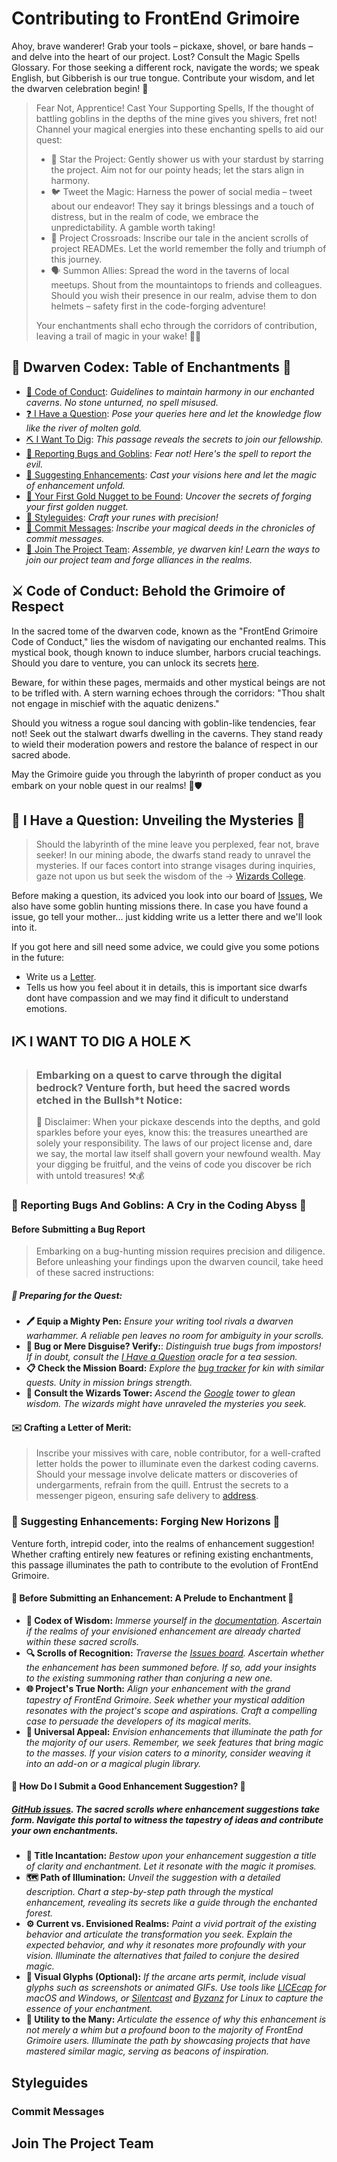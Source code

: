 # Contributing to FrontEnd Grimoire

Ahoy, brave wanderer! Grab your tools – pickaxe, shovel, or bare hands – and delve into the heart of our project. Lost? Consult the Magic Spells Glossary. For those seeking a different rock, navigate the words; we speak English, but Gibberish is our true tongue. Contribute your wisdom, and let the dwarven celebration begin! 🎉

> Fear Not, Apprentice! Cast Your Supporting Spells, If the thought of battling goblins in the depths of the mine gives you shivers, fret not! Channel your magical energies into these enchanting spells to aid our quest:
> - 🌟 Star the Project: Gently shower us with your stardust by starring the project. Aim not for our pointy heads; let the stars align in harmony.
> - 🐦 Tweet the Magic: Harness the power of social media – tweet about our endeavor! They say it brings blessings and a touch of distress, but in the realm of code, we embrace the unpredictability. A gamble worth taking!
> - 📜 Project Crossroads: Inscribe our tale in the ancient scrolls of project READMEs. Let the world remember the folly and triumph of this journey.
> - 🗣️ Summon Allies: Spread the word in the taverns of local meetups. Shout from the mountaintops to friends and colleagues. Should you wish their presence in our realm, advise them to don helmets – safety first in the code-forging adventure!
> 
> Your enchantments shall echo through the corridors of contribution, leaving a trail of magic in your wake! 🌌✨


## 📜 Dwarven Codex: Table of Enchantments 📜

- [🔮 Code of Conduct](#code-of-conduct): *Guidelines to maintain harmony in our enchanted caverns. No stone unturned, no spell misused.*
- [❓ I Have a Question](#i-have-a-question): *Pose your queries here and let the knowledge flow like the river of molten gold.*
- [⛏️ I Want To Dig](#i-want-to-contribute): *This passage reveals the secrets to join our fellowship.*
- [🐛 Reporting Bugs and Goblins](#reporting-bugs): *Fear not! Here's the spell to report the evil.*
- [🌟 Suggesting Enhancements](#suggesting-enhancements): *Cast your visions here and let the magic of enhancement unfold.*
- [💎 Your First Gold Nugget to be Found](#your-first-code-contribution): *Uncover the secrets of forging your first golden nugget.*
- [📏 Styleguides](#styleguides): *Craft your runes with precision!*
- [📝 Commit Messages](#commit-messages): *Inscribe your magical deeds in the chronicles of commit messages.*
- [👥 Join The Project Team](#join-the-project-team): *Assemble, ye dwarven kin! Learn the ways to join our project team and forge alliances in the realms.*

<a id="code-of-conduct"></a>
##  ⚔️ Code of Conduct: Behold the Grimoire of Respect

In the sacred tome of the dwarven code, known as the "FrontEnd Grimoire Code of Conduct," lies the wisdom of navigating our enchanted realms. This mystical book, though known to induce slumber, harbors crucial teachings. Should you dare to venture, you can unlock its secrets [here](https://github.com/MOB-atheist/FrontEnd-Grimoireblob/master/CODE_OF_CONDUCT.md).

Beware, for within these pages, mermaids and other mystical beings are not to be trifled with. A stern warning echoes through the corridors: "Thou shalt not engage in mischief with the aquatic denizens."

Should you witness a rogue soul dancing with goblin-like tendencies, fear not! Seek out the stalwart dwarfs dwelling in the caverns. They stand ready to wield their moderation powers and restore the balance of respect in our sacred abode.

May the Grimoire guide you through the labyrinth of proper conduct as you embark on your noble quest in our realms! 📘🛡️

<a id="i-have-a-question"></a>
## 🔮 I Have a Question: Unveiling the Mysteries 🔮

> Should the labyrinth of the mine leave you perplexed, fear not, brave seeker! In our mining abode, the dwarfs stand ready to unravel the mysteries. If our faces contort into strange visages during inquiries, gaze not upon us but seek the wisdom of the -> [Wizards College](google.com).

Before making a question, its adviced you look into our board of [Issues](https://github.com/MOB-atheist/FrontEnd-Grimoire/issues), We also have some goblin hunting missions there. In case you have found a issue, go tell your mother... just kidding write us a letter there and we'll look into it.

If you got here and sill need some advice, we could give you some potions in the future:

- Write us a [Letter](https://github.com/MOB-atheist/FrontEnd-Grimoire/issues/new).
- Tells us how you feel about it in details, this is important sice dwarfs dont have compassion and we may find it dificult to understand emotions.

<a id="i-want-to-contribute"></a>
## I⛏️ I WANT TO DIG A HOLE ⛏️

> ### Embarking on a quest to carve through the digital bedrock? Venture forth, but heed the sacred words etched in the Bullsh*t Notice:
> 🚨 Disclaimer: When your pickaxe descends into the depths, and gold sparkles before your eyes, know this: the treasures unearthed are solely your responsibility. The laws of our project license and, dare we say, the mortal law itself shall govern your newfound wealth.
> May your digging be fruitful, and the veins of code you discover be rich with untold treasures! ⚒️💰

<a id="reporting-bugs"></a>
### 🐞 Reporting Bugs And Goblins: A Cry in the Coding Abyss 🐲

#### Before Submitting a Bug Report

> Embarking on a bug-hunting mission requires precision and diligence. Before unleashing your findings upon the dwarven council, take heed of these sacred instructions:

##### 🌌 Preparing for the Quest:

- **🖊️ Equip a Mighty Pen:** *Ensure your writing tool rivals a dwarven warhammer. A reliable pen leaves no room for ambiguity in your scrolls.*
- **🐜 Bug or Mere Disguise? Verify:**: *Distinguish true bugs from impostors! If in doubt, consult the [I Have a Question](#i-have-a-question) oracle for a tea session.*
- **📋 Check the Mission Board:** *Explore the [bug tracker](https://github.com/MOB-atheist/FrontEnd-Grimoireissues?q=label%3Abug) for kin with similar quests. Unity in mission brings strength.*
- **🔮 Consult the Wizards Tower:** *Ascend the [Google](google.com) tower to glean wisdom. The wizards might have unraveled the mysteries you seek.*

#### ✉️ Crafting a Letter of Merit:

> Inscribe your missives with care, noble contributor, for a well-crafted letter holds the power to illuminate even the darkest coding caverns.
> Should your message involve delicate matters or discoveries of undergarments, refrain from the quill. Entrust the secrets to a messenger pigeon, ensuring safe delivery to [address](nomad2019damn@gmail.com).

<a id="suggesting-enhancements"></a>
### 🚀 Suggesting Enhancements: Forging New Horizons 🚀

Venture forth, intrepid coder, into the realms of enhancement suggestion! Whether crafting entirely new features or refining existing enchantments, this passage illuminates the path to contribute to the evolution of FrontEnd Grimoire.

<a id="your-first-code-contribution"></a>
#### 🌌 Before Submitting an Enhancement: A Prelude to Enchantment 🌌

- **📖 Codex of Wisdom:** *Immerse yourself in the [documentation](https://github.com/MOB-atheist/FrontEnd-Grimoire). Ascertain if the realms of your envisioned enhancement are already charted within these sacred scrolls.*
- **🔍 Scrolls of Recognition:** *Traverse the [Issues board](https://github.com/MOB-atheist/FrontEnd-Grimoire/issues). Ascertain whether the enhancement has been summoned before. If so, add your insights to the existing summoning rather than conjuring a new one.*
- **🌐 Project's True North:** *Align your enhancement with the grand tapestry of FrontEnd Grimoire. Seek whether your mystical addition resonates with the project's scope and aspirations. Craft a compelling case to persuade the developers of its magical merits.*
- **🌟 Universal Appeal:** *Envision enhancements that illuminate the path for the majority of our users. Remember, we seek features that bring magic to the masses. If your vision caters to a minority, consider weaving it into an add-on or a magical plugin library.*

#### 🌌 How Do I Submit a Good Enhancement Suggestion? 🌟

##### [GitHub issues](https://github.com/MOB-atheist/FrontEnd-Grimoire/issues). *The sacred scrolls where enhancement suggestions take form. Navigate this portal to witness the tapestry of ideas and contribute your own enchantments.*

- **🌟 Title Incantation:** *Bestow upon your enhancement suggestion a title of clarity and enchantment. Let it resonate with the magic it promises.*
- **🗺️ Path of Illumination:** *Unveil the suggestion with a detailed description. Chart a step-by-step path through the mystical enhancement, revealing its secrets like a guide through the enchanted forest.*
- **⚙️ Current vs. Envisioned Realms:** *Paint a vivid portrait of the existing behavior and articulate the transformation you seek. Explain the expected behavior, and why it resonates more profoundly with your vision. Illuminate the alternatives that failed to conjure the desired magic.*
- **📸 Visual Glyphs (Optional):** *If the arcane arts permit, include visual glyphs such as screenshots or animated GIFs. Use tools like  [LICEcap](https://www.cockos.com/licecap/) for macOS and Windows, or [Silentcast](https://github.com/colinkeenan/silentcast) and [Byzanz](https://github.com/GNOME/byzanz) for Linux to capture the essence of your enchantment.*
- **🤔 Utility to the Many:** *Articulate the essence of why this enhancement is not merely a whim but a profound boon to the majority of FrontEnd Grimoire users. Illuminate the path by showcasing projects that have mastered similar magic, serving as beacons of inspiration.*

<a id="styleguides"></a>
## Styleguides
<a id="commit-messages"></a>
### Commit Messages
<!-- TODO -->

<a id="join-the-project-team"></a>
## Join The Project Team
<!-- TODO -->
